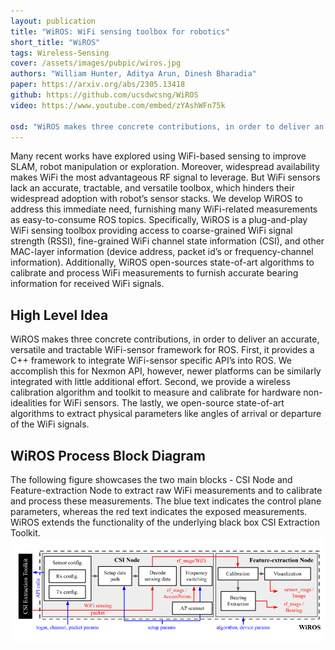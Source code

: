 ```yaml
---
layout: publication
title: "WiROS: WiFi sensing toolbox for robotics"
short_title: "WiROS"
tags: Wireless-Sensing
cover: /assets/images/pubpic/wiros.jpg
authors: "William Hunter, Aditya Arun, Dinesh Bharadia"
paper: https://arxiv.org/abs/2305.13418
github: https://github.com/ucsdwcsng/WiROS
video: https://www.youtube.com/embed/zYAshWFn75k

osd: "WiROS makes three concrete contributions, in order to deliver an accurate, versatile and tractable WiFi-sensor framework for ROS. First, it provides a C++ framework to integrate WiFi-sensor specific API’s into ROS. We accomplish this for Nexmon API, however, newer platforms can be similarly integrated with little additional effort. Second, we provide a wireless calibration algorithm and toolkit to measure and calibrate for hardware non-idealities for WiFi sensors. The lastly, we open-source state-of-art algorithms to extract physical parameters like angles of arrival or departure of the WiFi signals."
---
```


Many recent works have explored using WiFi-based sensing to improve SLAM, robot manipulation or exploration. Moreover, widespread availability makes WiFi the most advantageous RF signal to leverage. But WiFi sensors lack an accurate, tractable, and versatile toolbox, which hinders their widespread adoption with robot’s sensor stacks. We develop WiROS to address this immediate need, furnishing many WiFi-related measurements as easy-to-consume ROS topics. Specifically, WiROS is a plug-and-play WiFi sensing toolbox providing access to coarse-grained WiFi signal strength (RSSI), fine-grained WiFi channel state information (CSI), and other MAC-layer information (device address, packet id’s or frequency-channel information). Additionally, WiROS open-sources state-of-art algorithms to calibrate and process WiFi measurements to furnish accurate bearing information for received WiFi signals.
<h2>High Level Idea</h2>
WiROS makes three concrete contributions, in order to deliver an accurate, versatile and tractable WiFi-sensor framework for ROS. First, it provides a C++ framework to integrate WiFi-sensor specific API’s into ROS. We accomplish this for Nexmon API, however, newer platforms can be similarly integrated with little additional effort. Second, we provide a wireless calibration algorithm and toolkit to measure and calibrate for hardware non-idealities for WiFi sensors. The lastly, we open-source state-of-art algorithms to extract physical parameters like angles of arrival or departure of the WiFi signals.
<h2>WiROS Process Block Diagram</h2>
The following figure showcases the two main blocks - CSI Node and Feature-extraction Node to extract raw WiFi measurements and to calibrate and process these measurements. The blue text indicates the control plane parameters, whereas the red text indicates the exposed measurements. WiROS extends the functionality of the underlying black box CSI Extraction Toolkit.
<div><img src="/assets/images/pubpic/wiros-block.png" style="max-width: 100%; max-height: 100%; display:block; margin:auto;"/></div>
